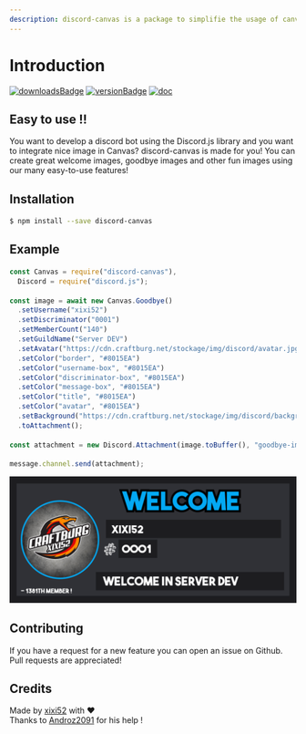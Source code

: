 ```yaml
---
description: discord-canvas is a package to simplifie the usage of canvas for Discord !
---
```


# Introduction

[![downloadsBadge](https://img.shields.io/npm/dt/discord-canvas?style=for-the-badge)](https://npmjs.com/discord-canvas) [![versionBadge](https://img.shields.io/npm/v/discord-canvas?style=for-the-badge)](https://npmjs.com/discord-canvas) [![doc](https://img.shields.io/badge/Documentation-Click%20here-blue?style=for-the-badge)](https://www.discord-canvas.net) 

## Easy to use !!

You want to develop a discord bot using the Discord.js library and you want to integrate nice image in Canvas? discord-canvas is made for you! You can create great welcome images, goodbye images and other fun images using our many easy-to-use features!

## Installation

```bash
$ npm install --save discord-canvas
```

## Example

```js
const Canvas = require("discord-canvas"),
  Discord = require("discord.js");

const image = await new Canvas.Goodbye()
  .setUsername("xixi52")
  .setDiscriminator("0001")
  .setMemberCount("140")
  .setGuildName("Server DEV")
  .setAvatar("https://cdn.craftburg.net/stockage/img/discord/avatar.jpg")
  .setColor("border", "#8015EA")
  .setColor("username-box", "#8015EA")
  .setColor("discriminator-box", "#8015EA")
  .setColor("message-box", "#8015EA")
  .setColor("title", "#8015EA")
  .setColor("avatar", "#8015EA")
  .setBackground("https://cdn.craftburg.net/stockage/img/discord/background.jpg")
  .toAttachment();

const attachment = new Discord.Attachment(image.toBuffer(), "goodbye-image.png");

message.channel.send(attachment);
```

![Welcome Card ](.gitbook/assets/welcome-image-1.png)

## Contributing

If you have a request for a new feature you can open an issue on Github. Pull requests are appreciated!

## Credits

Made by [xixi52](https://github.com/xixi52) with ❤️  
Thanks to [Androz2091](https://github.com/Androz2091) for his help !
